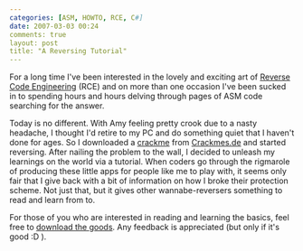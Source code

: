 ```yaml
---
categories: [ASM, HOWTO, RCE, C#]
date: 2007-03-03 00:24
comments: true
layout: post
title: "A Reversing Tutorial"
---
```

For a long time I've been interested in the lovely and exciting art of <a href="http://en.wikipedia.org/wiki/Reverse_engineering" title="Reverse Engineering" target="_blank">Reverse Code Engineering</a> (RCE) and on more than one occasion I've been sucked in to spending hours and hours delving through pages of ASM code searching for the answer.

Today is no different. With Amy feeling pretty crook due to a nasty headache, I thought I'd retire to my PC and do something quiet that I haven't done for ages. So I downloaded a <a href="http://en.wikipedia.org/wiki/Crackme" title="Crackme" target="_blank">crackme</a> from <a href="http://www.crackmes.de/" title="Crackmes.de" target="_blank">Crackmes.de</a> and started reversing. After nailing the problem to the wall, I decided to unleash my learnings on the world via a tutorial. When coders go through the rigmarole of producing these little apps for people like me to play with, it seems only fair that I give back with a bit of information on how I broke their protection scheme. Not just that, but it gives other wannabe-reversers something to read and learn from to.

For those of you who are interested in reading and learning the basics, feel free to <a href="/uploads/2007/03/nts-crackme10-solution-thecolonial.zip" title="Solution to a Crackme">download the goods</a>. Any feedback is appreciated (but only if it's good :D ).

